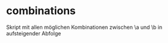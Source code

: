 # combinations
Skript mit allen möglichen Kombinationen zwischen \a und \b in aufsteigender Abfolge 
